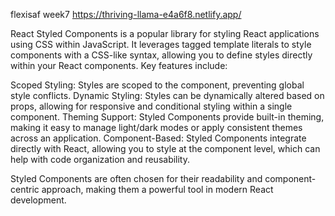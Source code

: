  flexisaf week7
 https://thriving-llama-e4a6f8.netlify.app/

React Styled Components is a popular library for styling React applications using CSS within JavaScript. It leverages tagged template literals to style components with a CSS-like syntax, allowing you to define styles directly within your React components. Key features include:

Scoped Styling: Styles are scoped to the component, preventing global style conflicts.
Dynamic Styling: Styles can be dynamically altered based on props, allowing for responsive and conditional styling within a single component.
Theming Support: Styled Components provide built-in theming, making it easy to manage light/dark modes or apply consistent themes across an application.
Component-Based: Styled Components integrate directly with React, allowing you to style at the component level, which can help with code organization and reusability.

Styled Components are often chosen for their readability and component-centric approach, making them a powerful tool in modern React development.
